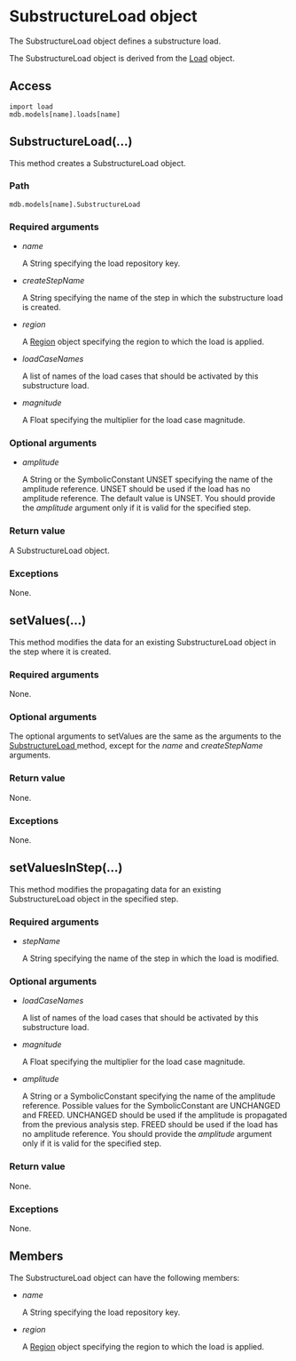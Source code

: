 # SubstructureLoad object

The SubstructureLoad object defines a substructure load.

The SubstructureLoad object is derived from the [Load](https://help.3ds.com/2022/english/DSSIMULIA_Established/SIMACAEKERRefMap/simaker-c-loadpyc.htm?ContextScope=all) object.

## Access

```
import load
mdb.models[name].loads[name]
```

## SubstructureLoad(...)



This method creates a SubstructureLoad object.



### Path

```
mdb.models[name].SubstructureLoad
```

### Required arguments

- *name*

  A String specifying the load repository key.

- *createStepName*

  A String specifying the name of the step in which the substructure load is created.

- *region*

  A [Region](https://help.3ds.com/2022/english/DSSIMULIA_Established/SIMACAEKERRefMap/simaker-c-regionpyc.htm?ContextScope=all) object specifying the region to which the load is applied.

- *loadCaseNames*

  A list of names of the load cases that should be activated by this substructure load.

- *magnitude*

  A Float specifying the multiplier for the load case magnitude.

### Optional arguments

- *amplitude*

  A String or the SymbolicConstant UNSET specifying the name of the amplitude reference. UNSET should be used if the load has no amplitude reference. The default value is UNSET. You should provide the *amplitude* argument only if it is valid for the specified step.

### Return value

A SubstructureLoad object.

### Exceptions

None.



## setValues(...)



This method modifies the data for an existing SubstructureLoad object in the step where it is created.



### Required arguments

None.

### Optional arguments

The optional arguments to setValues are the same as the arguments to the [SubstructureLoad ](https://help.3ds.com/2022/english/DSSIMULIA_Established/SIMACAEKERRefMap/simaker-c-substructureloadpyc.htm?ContextScope=all#simaker-substructureloadsubstructureloadpyc)method, except for the *name* and *createStepName* arguments.

### Return value

None.

### Exceptions

None.



## setValuesInStep(...)



This method modifies the propagating data for an existing SubstructureLoad object in the specified step.



### Required arguments

- *stepName*

  A String specifying the name of the step in which the load is modified.

### Optional arguments

- *loadCaseNames*

  A list of names of the load cases that should be activated by this substructure load.

- *magnitude*

  A Float specifying the multiplier for the load case magnitude.

- *amplitude*

  A String or a SymbolicConstant specifying the name of the amplitude reference. Possible values for the SymbolicConstant are UNCHANGED and FREED. UNCHANGED should be used if the amplitude is propagated from the previous analysis step. FREED should be used if the load has no amplitude reference. You should provide the *amplitude* argument only if it is valid for the specified step.

### Return value

None.

### Exceptions

None.



## Members

The SubstructureLoad object can have the following members:

- *name*

  A String specifying the load repository key.

- *region*

  A [Region](https://help.3ds.com/2022/english/DSSIMULIA_Established/SIMACAEKERRefMap/simaker-c-regionpyc.htm?ContextScope=all) object specifying the region to which the load is applied.